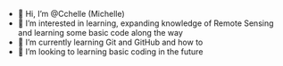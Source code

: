 - 👋 Hi, I’m @Cchelle (Michelle)
- 👀 I’m interested in learning, expanding knowledge of Remote Sensing and learning some basic code along the way
- 🌱 I’m currently learning Git and GitHub and how to 
- 💞️ I’m looking to learning basic coding in the future


<!---
Cchelle/Cchelle is a ✨ special ✨ repository because its `README.md` (this file) appears on your GitHub profile.
You can click the Preview link to take a look at your changes.
--->
